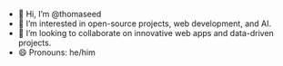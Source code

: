 - 👋 Hi, I’m @thomaseed
- 👀 I’m interested in open-source projects, web development, and AI.
- 💞️ I’m looking to collaborate on innovative web apps and data-driven projects.
- 😄 Pronouns: he/him


<!---
thomaseed/thomaseed is a ✨ special ✨ repository because its `README.md` (this file) appears on your GitHub profile.
You can click the Preview link to take a look at your changes.
--->
